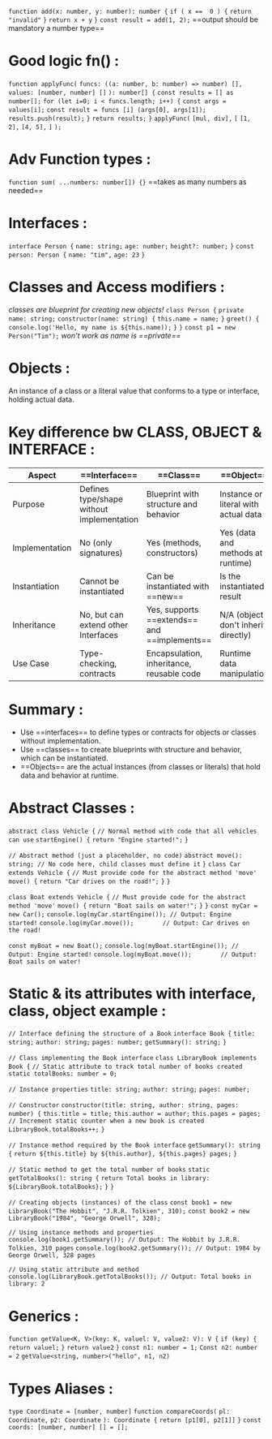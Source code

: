 `function add(x: number, y: number): number {`
	`if ( x ==  0 ) {`
		`return "invalid"`
	`}`
	`return x + y`
`}`
`const result = add(1, 2);`  ==output should be mandatory a number type==
# Good logic fn() :
`function applyFunc(` 
	`funcs: ((a: number, b: number) => number) [],` 
	`values: [number, number] []` 
`): number[] {` 
	`const results = [] as number[];` 
	`for (let i=0; i < funcs.length; i++) {` 
		`const args = values[i];` 
		`const result = funcs [i] (args[0], args[1]);` 
		`results.push(result);` 
	`}`
	`return results;` 
`}` 
`applyFunc(` 
	`[mul, div],` 
	`[` 
		`[1, 2],` 
		`[4, 5],` 
	`]` 
`);`
# Adv Function types :
`function sum( ...numbers: number[]) {}` ==takes as many numbers as needed==
# Interfaces : 

`interface Person {` 
	`name: string;` 
	`age: number;` 
	`height?: number;` 
`}` 
`const person: Person {` 
	`name: "tim",` 
	`age: 23` 
`}`

# Classes and Access modifiers :
*classes are blueprint for creating new objects!*
`class Person {` 
	`private name: string;` 
	`constructor(name: string) {` 
		`this.name = name;` 
`}` 
	`greet() {` 
		`console.log('Hello, my name is ${this.name));` 
	`}` 
`}` 
`const p1 = new Person("Tim");` *won't work as name is ==private==*

# Objects :
An instance of a class or a literal value that conforms to a type or interface, holding actual data.

# Key difference bw CLASS, OBJECT & INTERFACE :

| Aspect         | ==Interface==                             | ==Class==                                    | ==Object==                           |
| -------------- | ----------------------------------------- | -------------------------------------------- | ------------------------------------ |
| Purpose        | Defines type/shape without implementation | Blueprint with structure and behavior        | Instance or literal with actual data |
| Implementation | No (only signatures)                      | Yes (methods, constructors)                  | Yes (data and methods at runtime)    |
| Instantiation  | Cannot be instantiated                    | Can be instantiated with ==new==             | Is the instantiated result           |
| Inheritance    | No, but can extend other Interfaces       | Yes, supports ==extends== and ==implements== | N/A (objects don't inherit directly) |
| Use Case       | Type-checking, contracts                  | Encapsulation, inheritance, reusable code    | Runtime data manipulation            |
# Summary :
- Use ==interfaces== to define types or contracts for objects or classes without implementation.
- Use ==classes== to create blueprints with structure and behavior, which can be instantiated.
- ==Objects== are the actual instances (from classes or literals) that hold data and behavior at runtime.
# Abstract Classes :
`abstract class Vehicle {`
  `// Normal method with code that all vehicles can use`
  `startEngine() {`
    `return "Engine started!";`
  `}`

  `// Abstract method (just a placeholder, no code)`
  `abstract move(): string; // No code here, child classes must define it`
`}`
`class Car extends Vehicle {`
  `// Must provide code for the abstract method 'move'`
  `move() {`
    `return "Car drives on the road!";`
  `}`
`}`

`class Boat extends Vehicle {`
  `// Must provide code for the abstract method 'move'`
  `move() {`
    `return "Boat sails on water!";`
  `}`
`}`
`const myCar = new Car();`
`console.log(myCar.startEngine()); // Output: Engine started!`
`console.log(myCar.move());        // Output: Car drives on the road!`

`const myBoat = new Boat();`
`console.log(myBoat.startEngine()); // Output: Engine started!`
`console.log(myBoat.move());        // Output: Boat sails on water!`
# Static & its attributes with interface, class, object example :
`// Interface defining the structure of a Book`
`interface Book {`
  `title: string;`
  `author: string;`
  `pages: number;`
  `getSummary(): string;`
`}`


`// Class implementing the Book interface`
`class LibraryBook implements Book {`
  `// Static attribute to track total number of books created`
  `static totalBooks: number = 0;`

  `// Instance properties`
  `title: string;`
  `author: string;`
  `pages: number;`

  `// Constructor`
  `constructor(title: string, author: string, pages: number) {`
    `this.title = title;`
    `this.author = author;`
    `this.pages = pages;`
    `// Increment static counter when a new book is created`
    `LibraryBook.totalBooks++;`
  `}`

  `// Instance method required by the Book interface`
  `getSummary(): string {`
    `return ${this.title} by ${this.author}, ${this.pages} pages;`
  `}`

  `// Static method to get the total number of books`
  `static getTotalBooks(): string {`
    `return Total books in library: ${LibraryBook.totalBooks};`
  `}`
`}`

`// Creating objects (instances) of the class`
`const book1 = new LibraryBook("The Hobbit", "J.R.R. Tolkien", 310);`
`const book2 = new LibraryBook("1984", "George Orwell", 328);`

`// Using instance methods and properties`
`console.log(book1.getSummary()); // Output: The Hobbit by J.R.R. Tolkien, 310 pages`
`console.log(book2.getSummary()); // Output: 1984 by George Orwell, 328 pages`

`// Using static attribute and method`
`console.log(LibraryBook.getTotalBooks()); // Output: Total books in library: 2`
# Generics :
`function getValue<K, V>(key: K, valuel: V, value2: V): V {` 
	`if (key) {` 
		`return valuel;` 
	`}` 
	`return value2` 
`}` 
`const n1: number = 1;` 
`Const n2: number = 2` 
`getValue<string, number>("hello", n1, n2)`

# Types Aliases :
`type Coordinate = [number, number]` 
	`function compareCoords(` 
	`pl: Coordinate,` 
	`p2: Coordinate` 
`): Coordinate {` 
	`return [p1[0], p2[1]]` 
`}` 
`const coords: [number, number] [] = [];`


